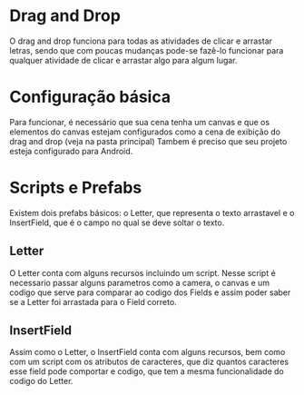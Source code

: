 # Drag and Drop
O drag and drop funciona para todas as atividades de clicar e arrastar letras, sendo que com poucas mudanças pode-se fazê-lo funcionar para qualquer atividade de clicar e arrastar algo para algum lugar.

# Configuração básica
Para funcionar, é necessário que sua cena tenha um canvas e que os elementos do canvas estejam configurados como a cena de exibição do drag and drop (veja na pasta principal)
Tambem é preciso que seu projeto esteja configurado para Android.

# Scripts e Prefabs
Existem dois prefabs básicos: o Letter, que representa o texto arrastavel e o InsertField, que é o campo no qual se deve soltar o texto.

## Letter
O Letter conta com alguns recursos incluindo um script. Nesse script é necessario passar alguns parametros como a camera, o canvas e um codigo que serve para comparar ao codigo dos Fields e assim poder saber se a Letter foi arrastada para o Field correto.

## InsertField
Assim como o Letter, o InsertField conta com alguns recursos, bem como com um script com os atributos de caracteres, que diz quantos caracteres esse field pode comportar e codigo, que tem a mesma funcionalidade do codigo do Letter.

